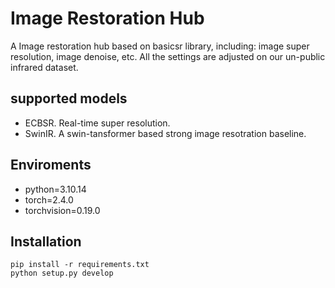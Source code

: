 # Image Restoration Hub
A Image restoration hub based on basicsr library, including: image super resolution, image denoise, etc. All the settings are adjusted on our un-public infrared dataset.

## supported models
- ECBSR. Real-time super resolution.
- SwinIR. A swin-tansformer based strong image resotration baseline.

## Enviroments
- python=3.10.14
- torch=2.4.0
- torchvision=0.19.0

## Installation
```
pip install -r requirements.txt
python setup.py develop
```